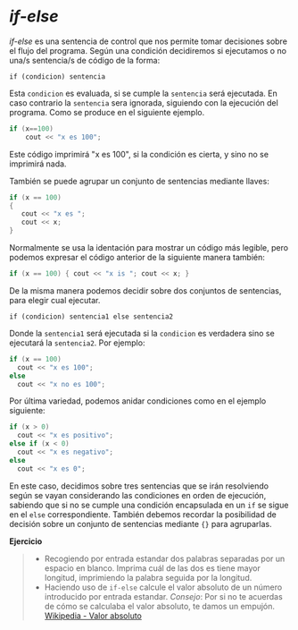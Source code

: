 _if-else_
====

_if-else_ es una sentencia de control que nos permite tomar decisiones sobre el flujo del programa. Según una condición decidiremos si ejecutamos o no una/s sentencia/s de código de la forma:

`if (condicion) sentencia`

Esta `condicion` es evaluada, si se cumple la `sentencia` será ejecutada. En caso contrario la `sentencia` sera ignorada, siguiendo con la ejecución del programa. Como se produce en el siguiente ejemplo.

```cpp
if (x==100)
    cout << "x es 100";
```

Este código imprimirá "x es 100", si la condición es cierta, y sino no se imprimirá nada.

También se puede agrupar un conjunto de sentencias mediante llaves:

```cpp
if (x == 100)
{
   cout << "x es ";
   cout << x;
}
```

Normalmente se usa la identación para mostrar un código más legible, pero podemos expresar el código anterior de la siguiente manera también:

```cpp
if (x == 100) { cout << "x is "; cout << x; }
```

De la misma manera podemos decidir sobre dos conjuntos de sentencias, para elegir cual ejecutar.

`if (condicion) sentencia1 else sentencia2`

Donde la `sentencia1` será ejecutada si la `condicion` es verdadera sino se ejecutará la `sentencia2`. Por ejemplo:

```cpp
if (x == 100)
  cout << "x es 100";
else
  cout << "x no es 100";
```

Por última variedad, podemos anidar condiciones como en el ejemplo siguiente:

```cpp
if (x > 0)
  cout << "x es positivo";
else if (x < 0)
  cout << "x es negativo";
else
  cout << "x es 0";
```

En este caso, decidimos sobre tres sentencias que se irán resolviendo según se vayan considerando las condiciones en orden de ejecución, sabiendo que si no se cumple una condición encapsulada en un `if` se sigue en el `else` correspondiente. También debemos recordar la posibilidad de decisión sobre un conjunto de sentencias mediante `{}` para agruparlas.

**Ejercicio**
> - Recogiendo por entrada estandar dos palabras separadas por un espacio en blanco. Imprima cuál de las dos es tiene mayor longitud, imprimiendo la palabra seguida por la longitud.
> - Haciendo uso de `if-else` calcule el valor absoluto de un número introducido por entrada estandar. _Consejo_: Por si no te acuerdas de cómo se calculaba el valor absoluto, te damos un empujón. [Wikipedia - Valor absoluto](https://es.wikipedia.org/wiki/Valor_absoluto)